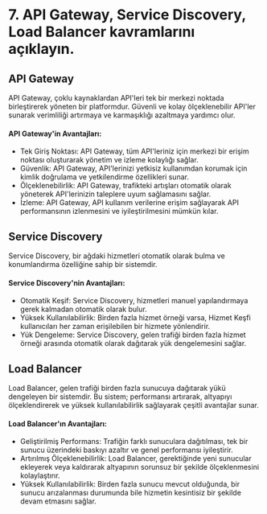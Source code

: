 # 7. API Gateway, Service Discovery, Load Balancer kavramlarını açıklayın.
## API Gateway
API Gateway, çoklu kaynaklardan API'leri tek bir merkezi noktada birleştirerek yöneten bir platformdur. Güvenli ve kolay ölçeklenebilir API'ler sunarak verimliliği artırmaya ve karmaşıklığı azaltmaya yardımcı olur.
#### API Gateway'in Avantajları:
* Tek Giriş Noktası: API Gateway, tüm API'leriniz için merkezi bir erişim noktası oluşturarak yönetim ve izleme kolaylığı sağlar. 
* Güvenlik: API Gateway, API'lerinizi yetkisiz kullanımdan korumak için kimlik doğrulama ve yetkilendirme özellikleri sunar. 
* Ölçeklenebilirlik: API Gateway, trafikteki artışları otomatik olarak yöneterek API'lerinizin taleplere uyum sağlamasını sağlar.
* İzleme: API Gateway, API kullanım verilerine erişim sağlayarak API performansının izlenmesini ve iyileştirilmesini mümkün kılar.

## Service Discovery
Service Discovery, bir ağdaki hizmetleri otomatik olarak bulma ve konumlandırma özelliğine sahip bir sistemdir.
#### Service Discovery'nin Avantajları:
* Otomatik Keşif: Service Discovery, hizmetleri manuel yapılandırmaya gerek kalmadan otomatik olarak bulur.
* Yüksek Kullanılabilirlik: Birden fazla hizmet örneği varsa, Hizmet Keşfi kullanıcıları her zaman erişilebilen bir hizmete yönlendirir.
* Yük Dengeleme: Service Discovery, gelen trafiği birden fazla hizmet örneği arasında otomatik olarak dağıtarak yük dengelemesini sağlar.
 

## Load Balancer
Load Balancer, gelen trafiği birden fazla sunucuya dağıtarak yükü dengeleyen bir sistemdir. Bu sistem; performansı artırarak, altyapıyı ölçeklendirerek ve yüksek kullanılabilirlik sağlayarak çeşitli avantajlar sunar.
#### Load Balancer'ın Avantajları:
* Geliştirilmiş Performans: Trafiğin farklı sunuculara dağıtılması, tek bir sunucu üzerindeki baskıyı azaltır ve genel performansı iyileştirir.
* Artırılmış Ölçeklenebilirlik: Load Balancer, gerektiğinde yeni sunucular ekleyerek veya kaldırarak altyapının sorunsuz bir şekilde ölçeklenmesini kolaylaştırır. 
* Yüksek Kullanılabilirlik: Birden fazla sunucu mevcut olduğunda, bir sunucu arızalanması durumunda bile hizmetin kesintisiz bir şekilde devam etmasını sağlar.

